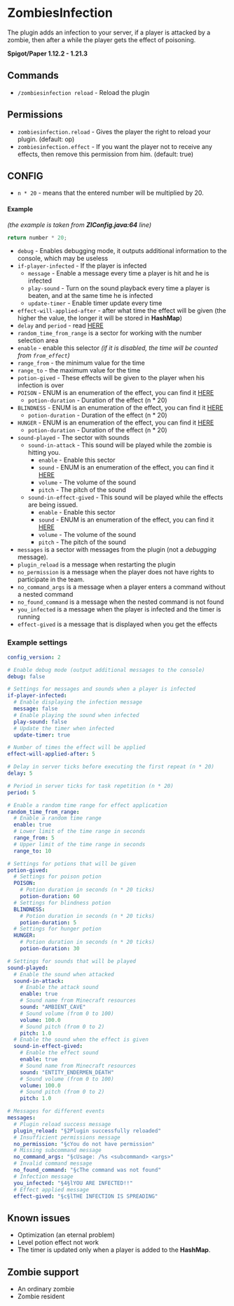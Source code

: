 # ZombiesInfection

The plugin adds an infection to your server, if a player is attacked by a zombie, then after a while the player gets the effect of poisoning.

**Spigot/Paper 1.12.2 - 1.21.3**

## Commands
- `/zombiesinfection reload` - Reload the plugin

## Permissions
- `zombiesinfection.reload` - Gives the player the right to reload your plugin. (default: op)
- `zombiesinfection.effect` - If you want the player not to receive any effects, then remove this permission from him. (default: true)

## CONFIG

- `n * 20` - means that the entered number will be multiplied by 20.

#### Example
*(the example is taken from **ZIConfig.java:64** line)*
```java
return number * 20;
```

- `debug` - Enables debugging mode, it outputs additional information to the console, which may be useless
- `if-player-infected` - If the player is infected
  - `message` - Enable a message every time a player is hit and he is infected
  - `play-sound` - Turn on the sound playback every time a player is beaten, and at the same time he is infected
  - `update-timer` - Enable timer update every time
- `effect-will-applied-after` - after what time the effect will be given (the higher the value, the longer it will be stored in **HashMap**)
- `delay` and `period` - read [HERE](https://hub.spigotmc.org/javadocs/spigot/org/bukkit/scheduler/BukkitScheduler.html#runTaskTimer(org.bukkit.plugin.Plugin,java.lang.Runnable,long,long))
- `random_time_from_range` is a sector for working with the number selection area
 - `enable` - enable this selector *(if it is disabled, the time will be counted from `from_effect`)*
 - `range_from` - the minimum value for the time
 - `range_to` - the maximum value for the time
- `potion-gived` - These effects will be given to the player when his infection is over
 - `POISON` - ENUM is an enumeration of the effect, you can find it [HERE](https://hub.spigotmc.org/javadocs/bukkit/org/bukkit/potion/PotionEffectType.html)
   - `potion-duration` - Duration of the effect (n * 20)
 - `BLINDNESS` - ENUM is an enumeration of the effect, you can find it [HERE](https://hub.spigotmc.org/javadocs/bukkit/org/bukkit/potion/PotionEffectType.html)
   - `potion-duration` - Duration of the effect (n * 20)
 - `HUNGER` - ENUM is an enumeration of the effect, you can find it [HERE](https://hub.spigotmc.org/javadocs/bukkit/org/bukkit/potion/PotionEffectType.html)
   - `potion-duration` - Duration of the effect (n * 20)
- `sound-played` - The sector with sounds
  - `sound-in-attack` - This sound will be played while the zombie is hitting you.
    - `enable` - Enable this sector
    - `sound` - ENUM is an enumeration of the effect, you can find it [HERE](https://hub.spigotmc.org/javadocs/bukkit/org/bukkit/Sound.html)
    - `volume` - The volume of the sound
    - `pitch` - The pitch of the sound
  - `sound-in-effect-gived` - This sound will be played while the effects are being issued.
    - `enable` - Enable this sector
    - `sound` - ENUM is an enumeration of the effect, you can find it [HERE](https://hub.spigotmc.org/javadocs/bukkit/org/bukkit/Sound.html)
    - `volume` - The volume of the sound
    - `pitch` - The pitch of the sound
- `messages` is a sector with messages from the plugin (not a *debugging* message).
 - `plugin_reload` is a message when restarting the plugin
 - `no_permission` is a message when the player does not have rights to participate in the team.
 - `no_command_args` is a message when a player enters a command without a nested command
 - `no_found_command` is a message when the nested command is not found
 - `you_infected` is a message when the player is infected and the timer is running
 - `effect-gived` is a message that is displayed when you get the effects

### Example settings
```yaml
config_version: 2

# Enable debug mode (output additional messages to the console)
debug: false

# Settings for messages and sounds when a player is infected
if-player-infected:
  # Enable displaying the infection message
  message: false
  # Enable playing the sound when infected
  play-sound: false
  # Update the timer when infected
  update-timer: true

# Number of times the effect will be applied
effect-will-applied-after: 5

# Delay in server ticks before executing the first repeat (n * 20)
delay: 5

# Period in server ticks for task repetition (n * 20)
period: 5

# Enable a random time range for effect application
random_time_from_range:
  # Enable a random time range
  enable: true
  # Lower limit of the time range in seconds
  range_from: 5
  # Upper limit of the time range in seconds
  range_to: 10

# Settings for potions that will be given
potion-gived:
  # Settings for poison potion
  POISON:
    # Potion duration in seconds (n * 20 ticks)
    potion-duration: 60
  # Settings for blindness potion
  BLINDNESS:
    # Potion duration in seconds (n * 20 ticks)
    potion-duration: 5
  # Settings for hunger potion
  HUNGER:
    # Potion duration in seconds (n * 20 ticks)
    potion-duration: 30

# Settings for sounds that will be played
sound-played:
  # Enable the sound when attacked
  sound-in-attack:
    # Enable the attack sound
    enable: true
    # Sound name from Minecraft resources
    sound: "AMBIENT_CAVE"
    # Sound volume (from 0 to 100)
    volume: 100.0
    # Sound pitch (from 0 to 2)
    pitch: 1.0
  # Enable the sound when the effect is given
  sound-in-effect-gived:
    # Enable the effect sound
    enable: true
    # Sound name from Minecraft resources
    sound: "ENTITY_ENDERMEN_DEATH"
    # Sound volume (from 0 to 100)
    volume: 100.0
    # Sound pitch (from 0 to 2)
    pitch: 1.0

# Messages for different events
messages:
  # Plugin reload success message
  plugin_reload: "§2Plugin successfully reloaded"
  # Insufficient permissions message
  no_permission: "§cYou do not have permission"
  # Missing subcommand message
  no_command_args: "§cUsage: /%s <subcommand> <args>"
  # Invalid command message
  no_found_command: "§cThe command was not found"
  # Infection message
  you_infected: "§4§lYOU ARE INFECTED!!"
  # Effect applied message
  effect-gived: "§c§lTHE INFECTION IS SPREADING"
```

## Known issues
- Optimization (an eternal problem)
- Level potion effect not work
- The timer is updated only when a player is added to the **HashMap**.

## Zombie support
- An ordinary zombie
- Zombie resident

